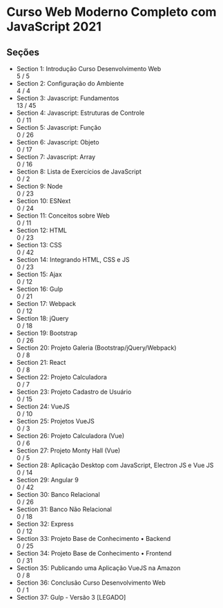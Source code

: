 # Curso Web Moderno Completo com JavaScript 2021

## Seções

- Section 1: Introdução Curso Desenvolvimento Web  
  5 / 5 
- Section 2: Configuração do Ambiente  
  4 / 4 
- Section 3: Javascript: Fundamentos  
  13 / 45 
- Section 4: Javascript: Estruturas de Controle  
  0 / 11 
- Section 5: Javascript: Função  
  0 / 26 
- Section 6: Javascript: Objeto  
  0 / 17 
- Section 7: Javascript: Array  
  0 / 16 
- Section 8: Lista de Exercícios de JavaScript  
  0 / 2 
- Section 9: Node  
  0 / 23 
- Section 10: ESNext  
  0 / 24 
- Section 11: Conceitos sobre Web  
  0 / 11 
- Section 12: HTML  
  0 / 23 
- Section 13: CSS  
  0 / 42 
- Section 14: Integrando HTML, CSS e JS  
  0 / 23 
- Section 15: Ajax  
  0 / 12 
- Section 16: Gulp  
  0 / 21
- Section 17: Webpack  
  0 / 12 
- Section 18: jQuery  
  0 / 18
- Section 19: Bootstrap  
  0 / 26 
- Section 20: Projeto Galeria (Bootstrap/jQuery/Webpack)  
  0 / 8 
- Section 21: React  
  0 / 8 
- Section 22: Projeto Calculadora   
  0 / 7 
- Section 23: Projeto Cadastro de Usuário    
  0 / 15 
- Section 24: VueJS  
  0 / 10
- Section 25: Projetos VueJS  
  0 / 3 
- Section 26: Projeto Calculadora (Vue)  
  0 / 6 
- Section 27: Projeto Monty Hall (Vue)  
  0 / 5 
- Section 28: Aplicação Desktop com JavaScript, Electron JS e Vue JS  
  0 / 14 
- Section 29: Angular 9  
  0 / 42
- Section 30: Banco Relacional  
  0 / 26 
- Section 31: Banco Não Relacional  
  0 / 18 
- Section 32: Express  
  0 / 12 
- Section 33: Projeto Base de Conhecimento • Backend  
  0 / 25 
- Section 34: Projeto Base de Conhecimento • Frontend  
  0 / 31
- Section 35: Publicando uma Aplicação VueJS na Amazon  
  0 / 8 
- Section 36: Conclusão Curso Desenvolvimento Web  
  0 / 1 
- Section 37: Gulp - Versão 3 [LEGADO]  
